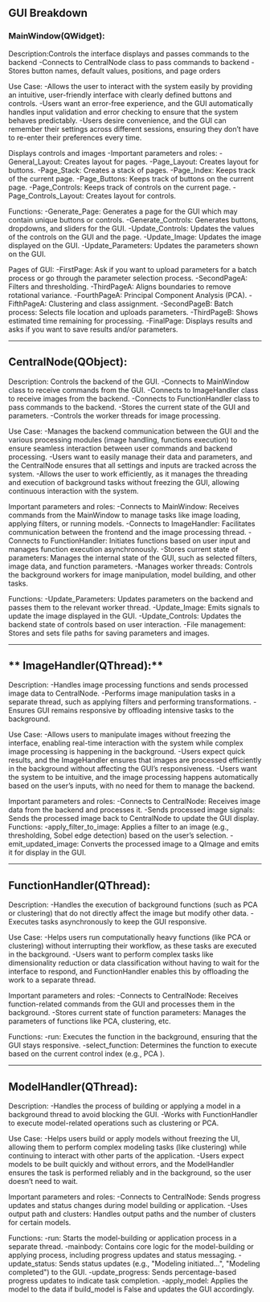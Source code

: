 ## GUI Breakdown
### **MainWindow(QWidget):**
Description:Controls the interface displays and passes commands to the backend
-Connects to CentralNode class to pass commands to backend
-Stores button names, default values, positions, and page orders

Use Case:
-Allows the user to interact with the system easily by providing an intuitive, user-friendly interface with clearly defined buttons and controls.
-Users want an error-free experience, and the GUI automatically handles input validation and error checking to ensure that the system behaves predictably.
-Users desire convenience, and the GUI can remember their settings across different sessions, ensuring they don’t have to re-enter their preferences every time.
  
Displays controls and images
-Important parameters and roles:
-General_Layout: Creates layout for pages.
-Page_Layout: Creates layout for buttons.
-Page_Stack: Creates a stack of pages.
-Page_Index: Keeps track of the current page.
-Page_Buttons: Keeps track of buttons on the current page.
-Page_Controls: Keeps track of controls on the current page.
-Page_Controls_Layout: Creates layout for controls.

Functions:
-Generate_Page: Generates a page for the GUI which may contain unique buttons or controls.
-Generate_Controls: Generates buttons, dropdowns, and sliders for the GUI.
-Update_Controls: Updates the values of the controls on the GUI and the page.
-Update_Image: Updates the image displayed on the GUI.
-Update_Parameters: Updates the parameters shown on the GUI.

Pages of GUI:
-FirstPage: Ask if you want to upload parameters for a batch process or go through the parameter selection process.
-SecondPageA: Filters and thresholding.
-ThirdPageA: Aligns boundaries to remove rotational variance.
-FourthPageA: Principal Component Analysis (PCA).
-FifthPageA: Clustering and class assignment.
-SecondPageB: Batch process: Selects file location and uploads parameters.
-ThirdPageB: Shows estimated time remaining for processing.
-FinalPage: Displays results and asks if you want to save results and/or parameters.
_________________________________________________________________
## **CentralNode(QObject):**
Description: Controls the backend of the GUI.
-Connects to MainWindow class to receive commands from the GUI.
-Connects to ImageHandler class to receive images from the backend.
-Connects to FunctionHandler class to pass commands to the backend.
-Stores the current state of the GUI and parameters.
-Controls the worker threads for image processing.

Use Case:
-Manages the backend communication between the GUI and the various processing modules (image handling, functions execution) to ensure seamless interaction between user commands and backend processing.
-Users want to easily manage their data and parameters, and the CentralNode ensures that all settings and inputs are tracked across the system.
-Allows the user to work efficiently, as it manages the threading and execution of background tasks without freezing the GUI, allowing continuous interaction with the system.

Important parameters and roles:
-Connects to MainWindow: Receives commands from the MainWindow to manage tasks like image loading, applying filters, or running models.
-Connects to ImageHandler: Facilitates communication between the frontend and the image processing thread.
-Connects to FunctionHandler: Initiates functions based on user input and manages function execution asynchronously.
-Stores current state of parameters: Manages the internal state of the GUI, such as selected filters, image data, and function parameters.
-Manages worker threads: Controls the background workers for image manipulation, model building, and other tasks.

Functions:
-Update_Parameters: Updates parameters on the backend and passes them to the relevant worker thread.
-Update_Image: Emits signals to update the image displayed in the GUI.
-Update_Controls: Updates the backend state of controls based on user interaction.
-File management: Stores and sets file paths for saving parameters and images.
_______________________________________________________
## ** ImageHandler(QThread):** 
Description:
-Handles image processing functions and sends processed image data to CentralNode.
-Performs image manipulation tasks in a separate thread, such as applying filters and performing transformations.
-Ensures GUI remains responsive by offloading intensive tasks to the background.

Use Case:
-Allows users to manipulate images without freezing the interface, enabling real-time interaction with the system while complex image processing is happening in the background.
-Users expect quick results, and the ImageHandler ensures that images are processed efficiently in the background without affecting the GUI’s responsiveness.
-Users want the system to be intuitive, and the image processing happens automatically based on the user’s inputs, with no need for them to manage the backend.

Important parameters and roles:
-Connects to CentralNode: Receives image data from the backend and processes it.
-Sends processed image signals: Sends the processed image back to CentralNode to update the GUI display.
Functions:
-apply_filter_to_image: Applies a filter to an image (e.g., thresholding, Sobel edge detection) based on the user’s selection.
-emit_updated_image: Converts the processed image to a QImage and emits it for display in the GUI.
____________________________________________________________
## **FunctionHandler(QThread):**
Description: 
-Handles the execution of background functions (such as PCA or clustering) that do not directly affect the image but modify other data.
-Executes tasks asynchronously to keep the GUI responsive.

Use Case:
-Helps users run computationally heavy functions (like PCA or clustering) without interrupting their workflow, as these tasks are executed in the background.
-Users want to perform complex tasks like dimensionality reduction or data classification without having to wait for the interface to respond, and FunctionHandler enables this by offloading the work to a separate thread.

Important parameters and roles:
-Connects to CentralNode: Receives function-related commands from the GUI and processes them in the background.
-Stores current state of function parameters: Manages the parameters of functions like PCA, clustering, etc.

Functions:
-run: Executes the function in the background, ensuring that the GUI stays responsive.
-select_function: Determines the function to execute based on the current control index (e.g., PCA ).
__________________________________________________________________________
## **ModelHandler(QThread):**
Description: 
-Handles the process of building or applying a model in a background thread to avoid blocking the GUI.
-Works with FunctionHandler to execute model-related operations such as clustering or PCA.

Use Case:
-Helps users build or apply models without freezing the UI, allowing them to perform complex modeling tasks (like clustering) while continuing to interact with other parts of the application.
-Users expect models to be built quickly and without errors, and the ModelHandler ensures the task is performed reliably and in the background, so the user doesn’t need to wait.

Important parameters and roles:
-Connects to CentralNode: Sends progress updates and status changes during model building or application.
-Uses output path and clusters: Handles output paths and the number of clusters for certain models.

Functions:
-run: Starts the model-building or application process in a separate thread.
-mainbody: Contains core logic for the model-building or applying process, including progress updates and status messaging.
-update_status: Sends status updates (e.g., "Modeling initiated…", "Modeling completed") to the GUI.
-update_progress: Sends percentage-based progress updates to indicate task completion.
-apply_model: Applies the model to the data if build_model is False and updates the GUI accordingly.

  
